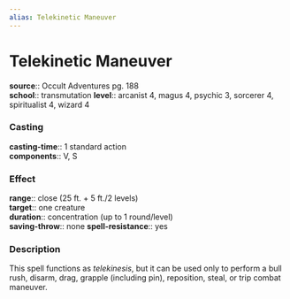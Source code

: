 ```yaml
---
alias: Telekinetic Maneuver
---
```


# Telekinetic Maneuver 

**source**:: Occult Adventures pg. 188  
**school**:: transmutation
**level**:: arcanist 4, magus 4, psychic 3, sorcerer 4, spiritualist 4, wizard 4

### Casting 

**casting-time**:: 1 standard action  
**components**:: V, S

### Effect 

**range**:: close (25 ft. + 5 ft./2 levels)  
**target**:: one creature  
**duration**:: concentration (up to 1 round/level)  
**saving-throw**:: none
**spell-resistance**:: yes

### Description 

This spell functions as *telekinesis*, but it can be used only to perform a bull rush, disarm, drag, grapple (including pin), reposition, steal, or trip combat maneuver.
